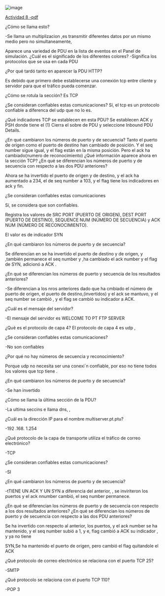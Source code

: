 ![image](https://github.com/Fx2048/COMU_REDES/assets/131219987/88e47c37-c083-4d41-ab5d-5a24ea21c336)

[Actividad 8 -pdf](https://github.com/Fx2048/COMU_REDES/blob/main/TAREAS/ACTIVIDADES_PDF/Actividad8-C8280.pdf)

<p>¿Cómo se llama esto? 

-Se llama un multiplizacion ,es transmitir diferentes datos por un mismo medio pero no simultaneamente, 

Aparece una variedad de PDU en la lista de eventos en el Panel de simulación. ¿Cuál es el significado de los diferentes colores? 
-Significa los protocolos que se usa en cada PDU 

¿Por qué tardó tanto en aparecer la PDU HTTP? 

 

Es debido que primero debe establecerse una conexión tcp entre cliente y servidor para que el tráfico pueda comenzar. 

¿Cómo se rotula la sección? Es TCP 

¿Se consideran confiables estas comunicaciones? Sí, el tcp es un protocolo confiable a diferenca del udp que no lo es. 


¿Qué indicadores TCP se establecen en esta PDU? 
Se establecen ACK y PSH donde tiene el (1)
Cierra el sobre de PDU y seleccione Inbound PDU Details.  

¿En qué cambiaron los números de puerto y de secuencia? Tanto el puerto de origen como el puerto de destino han cambiado de posición. Y el seq number sigue igual, y el flag están en la misma posición. Pero el ack ha cambiado(numero de reconocimiento) 
¿Qué información aparece ahora en la sección TCP? ¿En qué se diferencian los números de puerto y de secuencia con respecto a las dos PDU anteriores? 

Ahora se ha invertido el puerto de origen y de destino, y el ack ha aumentado a 234, el de seq number a 103, y el flag tiene los indicadores en ack y fin. 

¿Se consideran confiables estas comunicaciones 

Sí, se considera que son confiables. 

Registra los valores de SRC PORT (PUERTO DE ORIGEN), DEST PORT (PUERTO DE DESTINO), SEQUENCE NUM (NÚMERO DE SECUENCIA) y ACK NUM (NÚMERO DE RECONOCIMIENTO). 

El valor es de indicador  SYN

¿En qué cambiaron los números de puerto y de secuencia? 

Se diferencian en se ha invertido el puerto de destino y de origen, y ,también permanece el seq number y ,ha cambiado el ack number  y el flag de SYN, adicionó a ACK .


 ¿En qué se diferencian los números de puerto y secuencia de los resultados anteriores? 

-Se diferencian a los nros anteriores dado que ha cmbiado el número de puerto de origen, el puerto de destino,(invertidos) y el ack se mantuvo, y el seq number se cambió , y el flag se cambió su indicador a ACK.


¿Cuál es el mensaje del servidor? 

-El mensaje del servidor es WELCOME TO PT FTP SERVER

¿Qué es el protocolo de capa 4? 
El protocolo de capa 4 es udp ,  

¿Se consideran confiables estas comunicaciones? 

-No son confiables 


¿Por qué no hay números de secuencia y reconocimiento? 

Porque udp no necesita ser una conexi´n confiable, por eso no tiene todos los valores que tcp tiene .  




¿En qué cambiaron los números de puerto y de secuencia? 

-Se han invertido 

¿Cómo se llama la última sección de la PDU? 

-La ultima seccins e llama dns, , 

¿Cuál es la dirección IP para el nombre multiserver.pt.ptu? 

-192 .168. 1.254 


¿Qué protocolo de la capa de transporte utiliza el tráfico de correo electrónico? 

-TCP 

 ¿Se consideran confiables estas comunicaciones? 

-SI 

¿En qué cambiaron los números de puerto y de secuencia? 

-tTIENE UN ACK Y UN  SYN a diferencia del anterior, , se inviriteron los puertos y el ack nnumber cambió, el seq number permanece.



 ¿En qué se diferencian los números de puerto y de secuencia con respecto a los dos resultados anteriores? ¿En qué se diferencian los números de puerto y de secuencia con respecto a las dos PDU anteriores? 


Se ha invertido con respecto al anterior, los puertos, y el ack number se ha mantenido, y el seq number subió a 1, y e, flag cambió a ACK su indicador , y ya no tiene



SYN,Se ha mantenido el puerto de origen, pero cambió el flag quitandole el ACK 


¿Qué protocolo de correo electrónico se relaciona con el puerto TCP 25?  

-SMTP </p>

 

¿Qué protocolo se relaciona con el puerto TCP 110? 

-POP 3 
